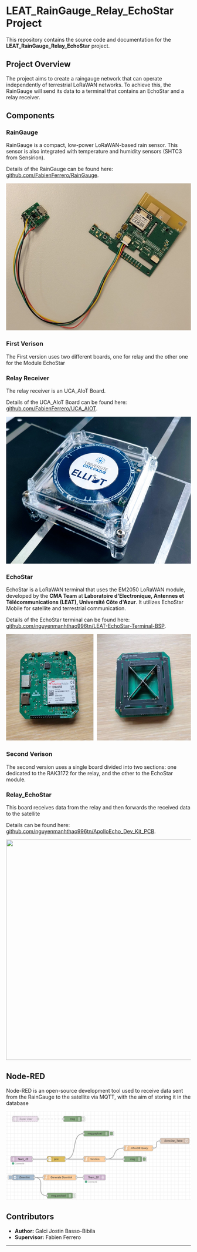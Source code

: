 # LEAT_RainGauge_Relay_EchoStar Project

This repository contains the source code and documentation for the **LEAT_RainGauge_Relay_EchoStar** project.

## Project Overview

The project aims to create a raingauge network that can operate independently of terrestrial LoRaWAN networks. To achieve this, the RainGauge will send its data to a terminal that contains an EchoStar and a relay receiver.

## Components

### RainGauge

RainGauge is a compact, low-power LoRaWAN-based rain sensor. This sensor is also integrated with temperature and humidity sensors (SHTC3 from Sensirion).

Details of the RainGauge can be found here: [github.com/FabienFerrero/RainGauge](https://github.com/FabienFerrero/RainGauge).

<p align="center"> 
  <img src="https://github.com/BASSO-Jostin/RainGauge_BLE/blob/main/Picture/RainGauge-connect_1.png" width=550 height=400>
</p>

### First Verison

The First version uses two different boards, one for relay and the other one for the Module EchoStar

### Relay Receiver

The relay receiver is an UCA_AIoT Board.

Details of the UCA_AIoT Board can be found here: [github.com/FabienFerrero/UCA_AIOT](https://github.com/FabienFerrero/UCA_AIOT).

<p align="center"> 
  <img src="https://github.com/FabienFerrero/UCA_AIOT/blob/main/doc/board.jpg" width=550 height=400>
</p>

### EchoStar

EchoStar is a LoRaWAN terminal that uses the EM2050 LoRaWAN module, developed by the **CMA Team** at **Laboratoire d'Electronique, Antennes et Télécommunications (LEAT), Université Côte d'Azur**. It utilizes EchoStar Mobile for satellite and terrestrial communication.

Details of the EchoStar terminal can be found here: [github.com/nguyenmanhthao996tn/LEAT-EchoStar-Terminal-BSP](https://github.com/nguyenmanhthao996tn/LEAT-EchoStar-Terminal-BSP).

<p align="center"> 
  <img src="./docs/Picture/EchoStar.PNG" width=550 height=290>
</p>

### Second Verison

The second version uses a single board divided into two sections: one dedicated to the RAK3172 for the relay, and the other to the EchoStar module.

### Relay_EchoStar

This board receives data from the relay and then forwards the received data to the satellite

Details can be found here: [github.com/nguyenmanhthao996tn/ApolloEcho_Dev_Kit_PCB](https://github.com/nguyenmanhthao996tn/ApolloEcho_Dev_Kit_PCB).

<p align="center"> 
<img src="./docs/Picture/Relay_EchoStar.png" width=550 height=600>
</p>

## Node-RED

Node-RED is an open-source development tool used to receive data sent from the RainGauge to the satellite via MQTT, with the aim of storing it in the database

<p align="center"> 
<img src="./docs/Picture/Node_Red.PNG">
</p>

## Contributors

- **Author:** Galci Jostin Basso-Bibila
- **Supervisor:** Fabien Ferrero

---
